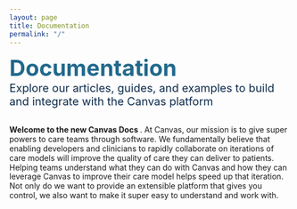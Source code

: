 ```yaml
---
layout: page
title: Documentation
permalink: "/"
--- 
```



<b><span style="color:#22698C; font-size: 40px">Documentation</span></b>
<br>
<span style="color:#0D2C4C; font-size: 20px">Explore our articles, guides, and examples to build and integrate with the Canvas platform</span>
<br>
<br>
<div style="color: #slategrey; font-size: 14px; line-height: 1.2; width: 100%;">
    <b>Welcome to the new Canvas Docs </b>. At Canvas, our mission is to give super powers to care teams through software. We fundamentally believe that enabling developers and clinicians to rapidly collaborate on iterations of care models will improve the quality of care they can deliver to patients. Helping teams understand what they can do with Canvas and how they can leverage Canvas to improve their care model helps speed up that iteration. Not only do we want to provide an extensible platform that gives you control, we also want to make it super easy to understand and work with. 
</div>
<html>
<br>
<head>
    <title>HTML Table with Styled Text</title>
    <style>
        table {
            width: 100%;
            border-collapse: collapse;
            background-color: #f0f0f0; /* Light gray background color */
        }
        
        td {
            width: 33%;
            padding: 11px;
            border: 16px solid white;
        }

        strong {
            color: black; /* Optional: Change the text color for the header */
        }

        /* Style for the first line in each cell */
        td p:first-child {
            font-size: larger;
            color: blue;
        }
    </style>
</head>
<body>
    <table>
        <tr>
            <td>
                <strong style="font-size: 20px; color: #22698C;">User Docs</strong>
                <p>Continue to leverage our <a href="https://canvas-medical.zendesk.com/hc/en-us">knowledge center</a> while we migrate the remaining content.</p>
                <p>New features and articles referenced in Guides will also be available on this new site.</p>
            </td>
            <td>
                <strong style="font-size: 20px;color: #22698C;">For Developers</strong>
                <p><a href="/api/quickstart">API Quickstart</a></p>
                <p><a href="/sdk/sdk-quickstart/">SDK: Workflow Kit Quickstart</a></p>
            </td>
            <td>
                <strong style="font-size: 20px; color: #22698C;">Guides</strong>
                <p>Checkout our newest guides:</p>
                <p><a href="/guides/team-based-care">Team Based Care</a></p>
                <p><a href="/guides/optimize-patient-intake">Optimize Patient Intake</a></p>
                <p><a href="/guides/external-scheduling">External Scheduling</a></p>
                <p><a href="/guides/asynchronous-care">Asynchronous Care</a></p>
            </td>
  





